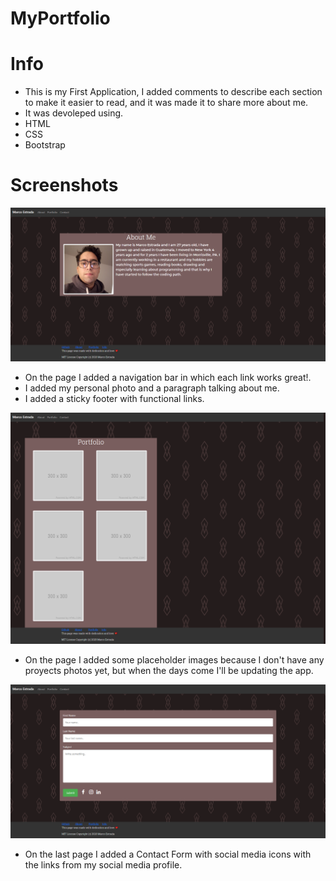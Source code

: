 # MyPortfolio
# Info 

* This is my First Application, I added comments to describe each section to make it easier to read, and it was made it to share more about me.
* It was devoleped using.
* HTML
* CSS
* Bootstrap 

# Screenshots 

![](/assets/images/screencapture1.png)
* On the page I added a navigation bar in which each link works great!.
* I added my personal photo and a paragraph talking about me.
* I added a sticky footer with functional links.

![](assets/images/screencapture2.png)
* On the page I added some placeholder images because I don't have any proyects photos yet, but when the days come I'll be updating the app.

![](assets/images/screencapture3.png) 
* On the last page I added a Contact Form with social media icons with the links from my social media profile.

